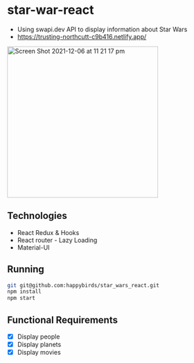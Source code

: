 # star-war-react
* Using swapi.dev API to display information about Star Wars 
* https://trusting-northcutt-c9b416.netlify.app/

<img width="348" alt="Screen Shot 2021-12-06 at 11 21 17 pm" src="https://user-images.githubusercontent.com/13622089/144960375-eebbd0a6-94c3-4f1f-821d-b82ffcb7a06c.png">


## Technologies
* React Redux & Hooks
* React router - Lazy Loading 
* Material-UI

## Running
```bash
git git@github.com:happybirds/star_wars_react.git
npm install
npm start
```


## Functional Requirements
- [x] Display people 
- [x] Display planets 
- [x] Display movies
